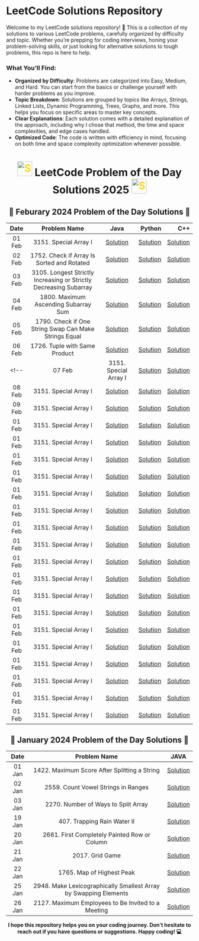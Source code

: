 # LeetCode Solutions Repository

Welcome to my LeetCode solutions repository! 🎉 This is a collection of my solutions to various LeetCode problems, carefully organized by difficulty and topic. Whether you’re prepping for coding interviews, honing your problem-solving skills, or just looking for alternative solutions to tough problems, this repo is here to help.

### What You’ll Find:
- **Organized by Difficulty**: Problems are categorized into Easy, Medium, and Hard. You can start from the basics or challenge yourself with harder problems as you improve.
- **Topic Breakdown**: Solutions are grouped by topics like Arrays, Strings, Linked Lists, Dynamic Programming, Trees, Graphs, and more. This helps you focus on specific areas to master key concepts.
- **Clear Explanations**: Each solution comes with a detailed explanation of the approach, including why I chose that method, the time and space complexities, and edge cases handled.
- **Optimized Code**: The code is written with efficiency in mind, focusing on both time and space complexity optimization whenever possible.


<div align="center">
<h1>  <img src="https://github.com/user-attachments/assets/35f6838c-52f5-4e48-8a98-c5203f8c57e3" style="width:40px; color: #FFD700" alt="Star GIF"> LeetCode Problem of the Day Solutions 2025  <img src="https://github.com/user-attachments/assets/35f6838c-52f5-4e48-8a98-c5203f8c57e3" style="width:40px; color: #FFD700" alt="Star GIF"></h1>


<div align="center">

## 📅 **Feburary 2024 Problem of the Day Solutions** 📅

| **Date** | **Problem Name**                                |                                                                          **Java**                                                       | **Python**                                                                              |    **C++**                                          |
|:-------:|:-----------------------------------------------:|:------------------------------------------------------------------------------------------------------------:|------------------------:|------------------------:|
| 01 Feb   | 3151. Special Array I                        |    [Solution](https://github.com/THE-S0HAM/www-leetcode-solutions-com/blob/main/Feb%202025/3151.%20Special%20Array%20I.md#code-java-)    |    [Solution](https://github.com/THE-S0HAM/www-leetcode-solutions-com/blob/main/Feb%202025/3151.%20Special%20Array%20I.md#code-python)    |    [Solution](https://github.com/THE-S0HAM/www-leetcode-solutions-com/blob/main/Feb%202025/3151.%20Special%20Array%20I.md#code-c)    |
| 02 Feb   | 1752. Check if Array Is Sorted and Rotated        |    [Solution](https://github.com/THE-S0HAM/www-leetcode-solutions-com/blob/main/Feb%202025/1752.%20Check%20if%20Array%20Is%20Sorted%20and%20Rotated.md#code-java-)    |    [Solution](https://github.com/THE-S0HAM/www-leetcode-solutions-com/blob/main/Feb%202025/1752.%20Check%20if%20Array%20Is%20Sorted%20and%20Rotated.md#code-python-)    |    [Solution](https://github.com/THE-S0HAM/www-leetcode-solutions-com/blob/main/Feb%202025/1752.%20Check%20if%20Array%20Is%20Sorted%20and%20Rotated.md#code-c-)    |
| 03 Feb   | 3105. Longest Strictly Increasing or Strictly Decreasing Subarray        |    [Solution](https://github.com/THE-S0HAM/www-leetcode-solutions-com/blob/main/Feb%202025/3105.%20Longest%20Strictly%20Increasing%20or%20Strictly%20Decreasing%20Subarray.md#code-java-)    |    [Solution](https://github.com/THE-S0HAM/www-leetcode-solutions-com/blob/main/Feb%202025/3105.%20Longest%20Strictly%20Increasing%20or%20Strictly%20Decreasing%20Subarray.md#code-python-)    |    [Solution](https://github.com/THE-S0HAM/www-leetcode-solutions-com/blob/main/Feb%202025/3105.%20Longest%20Strictly%20Increasing%20or%20Strictly%20Decreasing%20Subarray.md#code-c-)    |
| 04 Feb   | 1800. Maximum Ascending Subarray Sum                        |    [Solution](https://github.com/THE-S0HAM/www-leetcode-solutions-com/blob/main/Feb%202025/1800.%20Maximum%20Ascending%20Subarray%20Sum.md#code-java-)    |    [Solution](https://github.com/THE-S0HAM/www-leetcode-solutions-com/blob/main/Feb%202025/1800.%20Maximum%20Ascending%20Subarray%20Sum.md#code-python-)    |    [Solution](https://github.com/THE-S0HAM/www-leetcode-solutions-com/blob/main/Feb%202025/1800.%20Maximum%20Ascending%20Subarray%20Sum.md#code-c-)    |
| 05 Feb   | 1790. Check if One String Swap Can Make Strings Equal                        |    [Solution](https://github.com/THE-S0HAM/www-leetcode-solutions-com/blob/main/Feb%202025/1790.%20Check%20if%20One%20String%20Swap%20Can%20Make%20Strings%20Equal.md#code-java-)    |    [Solution](https://github.com/THE-S0HAM/www-leetcode-solutions-com/blob/main/Feb%202025/1790.%20Check%20if%20One%20String%20Swap%20Can%20Make%20Strings%20Equal.md#code-python-)    |    [Solution](https://github.com/THE-S0HAM/www-leetcode-solutions-com/blob/main/Feb%202025/1790.%20Check%20if%20One%20String%20Swap%20Can%20Make%20Strings%20Equal.md#code-c-)    |
| 06 Feb   | 1726. Tuple with Same Product                        |    [Solution](https://github.com/THE-S0HAM/www-leetcode-solutions-com/blob/main/Feb%202025/1726.%20Tuple%20with%20Same%20Product.md#code-java-)    |    [Solution](https://github.com/THE-S0HAM/www-leetcode-solutions-com/blob/main/Feb%202025/1726.%20Tuple%20with%20Same%20Product.md#code-python-)    |    [Solution](https://github.com/THE-S0HAM/www-leetcode-solutions-com/blob/main/Feb%202025/1726.%20Tuple%20with%20Same%20Product.md#code-c-)    |
<!-- | 07 Feb   | 3151. Special Array I                        |    [Solution]()    |    [Solution]()    |    [Solution]()    |
| 08 Feb   | 3151. Special Array I                        |    [Solution]()    |    [Solution]()    |    [Solution]()    |
| 09 Feb   | 3151. Special Array I                        |    [Solution]()    |    [Solution]()    |    [Solution]()    |
| 01 Feb   | 3151. Special Array I                        |    [Solution]()    |    [Solution]()    |    [Solution]()    |
| 01 Feb   | 3151. Special Array I                        |    [Solution]()    |    [Solution]()    |    [Solution]()    |
| 01 Feb   | 3151. Special Array I                        |    [Solution]()    |    [Solution]()    |    [Solution]()    |
| 01 Feb   | 3151. Special Array I                        |    [Solution]()    |    [Solution]()    |    [Solution]()    |
| 01 Feb   | 3151. Special Array I                        |    [Solution]()    |    [Solution]()    |    [Solution]()    |
| 01 Feb   | 3151. Special Array I                        |    [Solution]()    |    [Solution]()    |    [Solution]()    |
| 01 Feb   | 3151. Special Array I                        |    [Solution]()    |    [Solution]()    |    [Solution]()    |
| 01 Feb   | 3151. Special Array I                        |    [Solution]()    |    [Solution]()    |    [Solution]()    |
| 01 Feb   | 3151. Special Array I                        |    [Solution]()    |    [Solution]()    |    [Solution]()    |
| 01 Feb   | 3151. Special Array I                        |    [Solution]()    |    [Solution]()    |    [Solution]()    |
| 01 Feb   | 3151. Special Array I                        |    [Solution]()    |    [Solution]()    |    [Solution]()    |
| 01 Feb   | 3151. Special Array I                        |    [Solution]()    |    [Solution]()    |    [Solution]()    |
| 01 Feb   | 3151. Special Array I                        |    [Solution]()    |    [Solution]()    |    [Solution]()    |
| 01 Feb   | 3151. Special Array I                        |    [Solution]()    |    [Solution]()    |    [Solution]()    |
| 01 Feb   | 3151. Special Array I                        |    [Solution]()    |    [Solution]()    |    [Solution]()    |
| 01 Feb   | 3151. Special Array I                        |    [Solution]()    |    [Solution]()    |    [Solution]()    |
| 01 Feb   | 3151. Special Array I                        |    [Solution]()    |    [Solution]()    |    [Solution]()    |
| 01 Feb   | 3151. Special Array I                        |    [Solution]()    |    [Solution]()    |    [Solution]()    |-->



## 📅 **January 2024 Problem of the Day Solutions** 📅

| **Date** | **Problem Name**                                |                                                                          **JAVA**                                                                          |
|:-------:|:-----------------------------------------------:|:----------------------------------------------------------------------------------------------------------------------------------------------------------:|
| 01 Jan   | 1422. Maximum Score After Splitting a String                        |    [Solution](https://github.com/THE-S0HAM/www-leetcode-solutions-com/blob/main/Jan%202025/1422.%20Maximum%20Score%20After%20Splitting%20a%20String.md)    |
| 02 Jan   | 2559. Count Vowel Strings in Ranges                        |    [Solution](https://github.com/THE-S0HAM/www-leetcode-solutions-com/blob/main/Jan%202025/2559.%20Count%20Vowel%20Strings%20in%20Ranges.md)    |
| 03 Jan   | 2270. Number of Ways to Split Array                        |    [Solution](https://github.com/THE-S0HAM/www-leetcode-solutions-com/blob/main/Jan%202025/2270.%20Number%20of%20Ways%20to%20Split%20Array.md)    |
| 19 Jan   | 407. Trapping Rain Water II                          |    [Solution](https://github.com/THE-S0HAM/www-leetcode-solutions-com/blob/main/Jan%202025/407.%20Trapping%20Rain%20Water%20II.md)      |
| 20 Jan    | 2661. First Completely Painted Row or Column                        |    [Solution](https://github.com/THE-S0HAM/www-leetcode-solutions-com/blob/main/Jan%202025/2661.%20First%20Completely%20Painted%20Row%20or%20Column.md)    |
| 21 Jan   | 2017. Grid Game                           |    [Solution](https://github.com/THE-S0HAM/www-leetcode-solutions-com/blob/main/Jan%202025/2017.%20Grid%20Game.md)        |
| 22 Jan   | 1765. Map of Highest Peak                           |    [Solution](https://github.com/THE-S0HAM/www-leetcode-solutions-com/blob/main/Jan%202025/1765.%20Map%20of%20Highest%20Peak.md)        |
| 25 Jan   | 2948. Make Lexicographically Smallest Array by Swapping Elements                           |    [Solution]( https://github.com/THE-S0HAM/www-leetcode-solutions-com/blob/main/Jan%202025/2948.%20Make%20Lexicographically%20Smallest%20Array%20by%20Swapping%20Elements.md)        |
| 26 Jan   | 2127. Maximum Employees to Be Invited to a Meeting                           |    [Solution](https://github.com/THE-S0HAM/www-leetcode-solutions-com/blob/main/Jan%202025/2127.%20Maximum%20Employees%20to%20Be%20Invited%20to%20a%20Meeting..md)        |

**I hope this repository helps you on your coding journey. Don’t hesitate to reach out if you have questions or suggestions. Happy coding! 💻**
